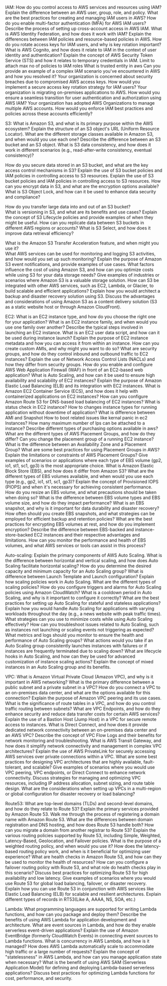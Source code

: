 IAM:
  How do you control access to AWS services and resources using IAM?
  Explain the difference between an AWS user, group, role, and policy.
  What are the best practices for creating and managing IAM users in AWS?
  How do you enable multi-factor authentication (MFA) for AWS IAM users?
  Describe the process of setting up cross-account access in AWS IAM.
  What is AWS Identity Federation, and how does it work with IAM?
  Explain the differences between IAM policies and resource-based policies in AWS.
  How do you rotate access keys for IAM users, and why is key rotation important?
  What is AWS Cognito, and how does it relate to IAM in the context of user identity and authentication?
  Explain the concept of AWS Security Token Service (STS) and how it relates to temporary credentials in IAM.
  Limit to attach max no of policies to IAM roles
  What is trusted entity in aws
  Can you provide an example of a complex IAM scenario you've encountered in AWS and how you resolved it?
  Your organization is concerned about security breaches due to compromised AWS access keys. How would you implement a secure access key rotation strategy for IAM users?
  Your organization is migrating on-premises applications to AWS. How would you ensure a seamless transition for user authentication and authorization using AWS IAM?
  Your organization has adopted AWS Organizations to manage multiple AWS accounts. How would you enforce IAM best practices and policies across these accounts efficiently?




S3:
  What is Amazon S3, and what is its primary purpose within the AWS ecosystem?
  Explain the structure of an S3 object's URL (Uniform Resource Locator).
  What are the different storage classes available in Amazon S3, and when would you use each one?
  Describe the difference between an S3 bucket and an S3 object.
  What is S3 data consistency, and how does it work in different scenarios (e.g., read-after-write consistency, eventual consistency)?

  How do you secure data stored in an S3 bucket, and what are the key access control mechanisms in S3?
  Explain the use of S3 bucket policies and IAM policies in controlling access to S3 resources.
  Explain the use of S3 bucket policies and IAM policies in controlling access to S3 resources.
  How can you encrypt data in S3, and what are the encryption options available?
  What is S3 Object Lock, and how can it be used to enhance data security and compliance?

  How do you transfer large data into and out of an S3 bucket?  
  What is versioning in S3, and what are its benefits and use cases?
  Explain the concept of S3 Lifecycle policies and provide examples of when they might be useful.
  How can you replicate data between S3 buckets in different AWS regions or accounts?
  What is S3 Select, and how does it improve data retrieval efficiency?

  What is the Amazon S3 Transfer Acceleration feature, and when might you use it?    
  What AWS services can be used for monitoring and logging S3 activities, and how would you set up such monitoring?
  Explain the purpose of Amazon S3 event notifications, and provide examples of use cases.
  What factors influence the cost of using Amazon S3, and how can you optimize costs while using S3 for your data storage needs?
  Give examples of industries or scenarios where Amazon S3 is a valuable storage solution.
  How can S3 be integrated with other AWS services, such as EC2, Lambda, or Glacier, to build scalable and efficient applications?
  Explain how you would architect a backup and disaster recovery solution using S3.
  Discuss the advantages and considerations of using Amazon S3 as a content delivery solution (S3 as a static website host or through Amazon CloudFront).


EC2:
  What is an EC2 instance type, and how do you choose the right one for your application?
  What is an EC2 instance family, and when would you use one family over another?
  Describe the typical steps involved in launching an EC2 instance.
  What is an EC2 user data script, and how can it be used during instance launch?
  Explain the purpose of EC2 instance metadata and how you can access it from within an instance.
  How can you create custom AMIs, and why might you want to do so?
  What are security groups, and how do they control inbound and outbound traffic to EC2 instances?
  Explain the use of Network Access Control Lists (NACLs) and how they differ from security groups.
  How do you enable and configure AWS Web Application Firewall (WAF) in front of an EC2-based web application?
  What is Auto Scaling, and how can it be used to ensure high availability and scalability of EC2 instances?
  Explain the purpose of Amazon Elastic Load Balancing (ELB) and its integration with EC2 instances.
  What is Amazon EC2 Container Service (ECS), and how does it help with containerized applications on EC2 instances?
  How can you configure Amazon Route 53 for DNS-based load balancing of EC2 instances?
  What is status check in EC2 instance?
  How to changes instance types for running application without downtime of application?
  What is difference between AMI and Snapshot
  How to boot related issues like kernal panic in ec2 Instances?
  How many maximum number of Ips can be attached to a instance?
  Describe different types of purchasing options available in aws?
  What are the different types of AWS Placement Groups, and how do they differ?
  Can you change the placement group of a running EC2 instance?
  What is the difference between an Availability Zone and a Placement Group?
  What are some best practices for using Placement Groups in AWS?
  Explain the limitations or constraints of AWS Placement Groups?
  Give examples of scenarios or applications where each type of EBS volume (gp2, io1, st1, sc1, gp3) is the most appropriate choice.
  What is Amazon Elastic Block Store (EBS), and how does it differ from Amazon S3?
  What are the different types of EBS volumes available, and when would you use each type (e.g., gp2, io1, st1, sc1, gp3)?
  Explain the concept of Provisioned IOPS (PIOPS) and when it's necessary for achieving consistent performance.
  How do you resize an EBS volume, and what precautions should be taken when doing so?
  What is the difference between EBS volume types and EBS volume size, and how do they impact performance?
  What is an EBS snapshot, and why is it important for data durability and disaster recovery?
  How often should you create EBS snapshots, and what strategies can be employed for efficient backup and retention policies?
  What are the best practices for encrypting EBS volumes at rest, and how do you implement encryption?
  Describe the difference between EBS-backed and instance-store-backed EC2 instances and their respective advantages and limitations.
  How can you monitor the performance and health of EBS volumes, and what AWS services or tools can assist in this process?



Auto-scaling:
  Explain the primary components of AWS Auto Scaling.
  What is the difference between horizontal and vertical scaling, and how does Auto Scaling facilitate horizontal scaling?
  How do you determine the desired capacity and minimum capacity for an Auto Scaling group?
  What is difference between Launch Template and Launch configuration?
  Explain how scaling policies work in Auto Scaling. What are the different types of scaling policies?
  How do you configure triggers and alarms for Auto Scaling policies using Amazon CloudWatch?
  What is a cooldown period in Auto Scaling, and why is it important to configure it correctly?
  What are the best practices for setting up Auto Scaling for stateful and stateless applications?
  Explain how you would handle Auto Scaling for applications with varying workloads throughout the day (e.g., a news website with peak traffic times).
  What strategies can you use to minimize costs while using Auto Scaling effectively?
  How can you troubleshoot issues related to Auto Scaling, such as instances not launching or scaling events not triggering as expected?
  What metrics and logs should you monitor to ensure the health and performance of Auto Scaling groups?
  What actions would you take if an Auto Scaling group consistently launches instances with failures or if instances are frequently terminated due to scaling down?
  What are lifecycle hooks in Auto Scaling, and how can they be used for advanced customization of instance scaling actions?
  Explain the concept of mixed instances in an Auto Scaling group and its benefits.


VPC:
  What is Amazon Virtual Private Cloud (Amazon VPC), and why is it important in AWS networking?
  What is the primary difference between a public subnet and a private subnet in a VPC?
  How do you connect a VPC to an on-premises data center, and what are the options available for this connection?
  Explain the purpose of Amazon VPC peering and its use cases.
  What is the significance of route tables in a VPC, and how do you control traffic routing between subnets?
  What are VPC Endpoints, and how do they enhance security and reduce data transfer costs for certain AWS services?
  Explain the use of a Bastion Host (Jump Host) in a VPC for secure remote access to instances.
  What is Direct Connect, and how does it provide dedicated network connectivity between an on-premises data center and an AWS VPC?
  Describe the concept of VPC Flow Logs and their benefits for network monitoring and troubleshooting.
  What is AWS Transit Gateway, and how does it simplify network connectivity and management in complex VPC architectures?
  Explain the use of AWS PrivateLink for securely accessing AWS services over private connections within a VPC.
  What are some best practices for designing VPC architectures that are highly available, fault-tolerant, and scalable?
  Give examples of scenarios where you would use VPC peering, VPC endpoints, or Direct Connect to enhance network connectivity.
  Discuss strategies for managing and optimizing VPC resources, including IP address allocation, subnet sizing, and route table design.
  What are the considerations when setting up VPCs in a multi-region or global configuration for disaster recovery or load balancing?




Route53:
  What are top-level domains (TLDs) and second-level domains, and how do they relate to Route 53?
  Explain the primary services provided by Amazon Route 53.
  Walk me through the process of registering a domain name with Amazon Route 53.
  What are the differences between domain registration and DNS hosting, and how does Route 53 handle both?
  How can you migrate a domain from another registrar to Route 53?
  Explain the various routing policies supported by Route 53, including Simple, Weighted, Latency-Based, Geolocation, and Failover policies.
  What is the purpose of a weighted routing policy, and when would you use it?
  How does the latency-based routing policy work, and when is it beneficial for optimizing user experience?
  What are health checks in Amazon Route 53, and how can they be used to monitor the health of resources?
  How can you configure a failover routing policy with Route 53, and what role do health checks play in this scenario?
  Discuss best practices for optimizing Route 53 for high availability and low latency.
  Give examples of scenarios where you would use Route 53 for global load balancing, failover, or disaster recovery.
  Explain how you can use Route 53 in conjunction with AWS services like Elastic Load Balancing (ELB) for scalable and resilient architectures.
  Explain different types of records in RT53(Like A, AAAA, NS, SOA, etc.)



Lambda:
  What programming languages are supported for writing Lambda functions, and how can you package and deploy them?
  Describe the benefits of using AWS Lambda for application development and architecture.
  What are event sources in Lambda, and how do they enable serverless event-driven applications?
  Explain the use of Amazon EventBridge (formerly CloudWatch Events) in connecting event sources to Lambda functions.
  What is concurrency in AWS Lambda, and how is it managed?
  How does AWS Lambda automatically scale to accommodate high traffic or a large number of requests?
  Explain the concept of "statelessness" in AWS Lambda, and how can you manage application state when necessary?
  What is the benefit of using AWS SAM (Serverless Application Model) for defining and deploying Lambda-based serverless applications?
  Discuss best practices for optimizing Lambda functions for cost, performance, and security.
